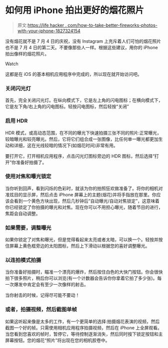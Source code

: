 # 如何用 iPhone 拍出更好的烟花照片

> 原文:[https://life hacker . com/how-to-take-better-fireworks-photos-with-your-iphone-1827324154](https://lifehacker.com/how-to-take-better-fireworks-photos-with-your-iphone-1827324154)

没有烟花就不是 7 月 4 日的庆祝，没有 Instagram 上充斥着人们可怕的烟花照片也不是 7 月 4 日的第二天。不要像那些人一样。根据这些建议，用你的 iPhone 拍出像样的烟花照片。

Watch

这都是在 iOS 的基本相机应用程序中完成的，所以现在就开始访问吧。

### 关闭闪光灯

首先，完全关闭闪光灯。在纵向模式下，它是左上角的闪电图标；在横向模式下，它是左下角/右上角的闪电图标。轻按闪电图标，然后轻按“关闭”

### 启用 HDR

HDR 模式，或高动态范围，在不同的曝光下快速拍摄三张不同的照片:正常曝光，较暗曝光和较亮曝光。然后，它将它们组合成一张图像，比任何单一曝光都更加生动和详细，这在光线较暗的情况下(如烟花时间)非常有用。

要打开它，打开相机应用程序，点击闪光灯图标旁边的 HDR 图标，然后选择“打开”你准备好拍摄了。

### **使用对焦和曝光锁定**

当你听到回声，看到闪烁的色彩时，就该为你的拍照狂欢做准备了。将你的相机对准炫目的显示屏，然后点击 iPhone 屏幕上的主题(烟花)并将手指放在那里。你应该会看到一个黄色方块出现，然后几秒钟后“自动曝光/自动对焦锁定”，这意味着你已经锁定了你拍摄的曝光和对焦。现在你可以不用担心曝光，随着节目的进行，焦距会自动调整。

### 如果需要，调整曝光

如果你锁定了对焦和曝光，但是觉得看起来太亮或者太暗，可以换一个。轻按并按住屏幕上黄色框旁边的太阳图标，然后上下滑动以根据您的喜好调整曝光。

### 以连拍模式拍摄

当你准备好拍摄时，瞄准一个漂亮的爆炸，然后按住白色的大快门按钮。你会很快拍下很多照片，稍后你可以浏览(有一个计数器会告诉你你拿着它拍了多少张)。每一次爆发中肯定会有至少一次像样的射击。

当你射击的时候，记得尽可能不要动！

### 或者，拍摄视频，然后截图单帧

如果这听起来像是太多的工作，有一个更简单的选择:拍摄烟花表演的视频，然后截图一个好的帧。只需使用相机应用程序拍摄视频，然后在 iPhone 上全屏观看。当您看到您喜欢的帧时，暂停它，等待控制逐渐消失，然后同时按下锁定按钮和主屏幕按钮。您的烟花“照片”将出现在您的相机胶卷中。